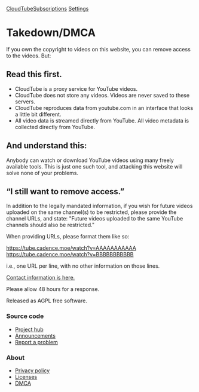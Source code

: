 [CloudTube](https://tube.cadence.moe/)[Subscriptions](https://tube.cadence.moe/subscriptions "Subscriptions") [Settings](https://tube.cadence.moe/settings "Settings")

Takedown/DMCA
=============

If you own the copyright to videos on this website, you can remove access to the videos. But:

Read this first.
----------------

* CloudTube is a proxy service for YouTube videos.
* CloudTube does not store any videos. Videos are never saved to these servers.
* CloudTube reproduces data from youtube.com in an interface that looks a little bit different.
* All video data is streamed directly from YouTube. All video metadata is collected directly from YouTube.

And understand this:
--------------------

Anybody can watch or download YouTube videos using many freely available tools. This is just one such tool, and attacking this website will solve none of your problems.

“I still want to remove access.”
--------------------------------

In addition to the legally mandated information, if you wish for future videos uploaded on the same channel(s) to be restricted, please provide the channel URLs, and state: "Future videos uploaded to the same YouTube channels should also be restricted."

When providing URLs, please format them like so:

https://tube.cadence.moe/watch?v=AAAAAAAAAAA
https://tube.cadence.moe/watch?v=BBBBBBBBBBB

i.e., one URL per line, with no other information on those lines.

[Contact information is here.](https://cadence.moe/about/contact)

Please allow 48 hours for a response.

Released as AGPL free software.

### Source code

* [Project hub](https://sr.ht/~cadence/tube)
* [Announcements](https://lists.sr.ht/~cadence/tube-announce)
* [Report a problem](https://todo.sr.ht/~cadence/tube)

### About

* [Privacy policy](https://tube.cadence.moe/privacy)
* [Licenses](https://tube.cadence.moe/licenses)
* [DMCA](https://tube.cadence.moe/takedown)